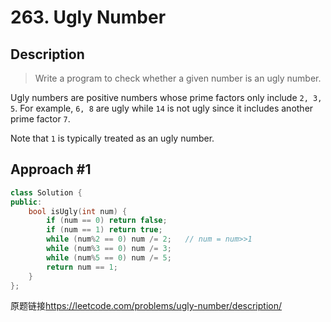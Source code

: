 # 263. Ugly Number

## Description
>Write a program to check whether a given number is an ugly number.    

Ugly numbers are positive numbers whose prime factors only include `2, 3, 5`. For example, `6, 8` are ugly while `14` is not ugly since it includes another prime factor `7`.

Note that `1` is typically treated as an ugly number.

## Approach #1
```C++
class Solution {
public:
    bool isUgly(int num) {
        if (num == 0) return false;
        if (num == 1) return true;
        while (num%2 == 0) num /= 2;   // num = num>>1
        while (num%3 == 0) num /= 3;
        while (num%5 == 0) num /= 5;
        return num == 1;
    }
};
```

原题链接<https://leetcode.com/problems/ugly-number/description/>